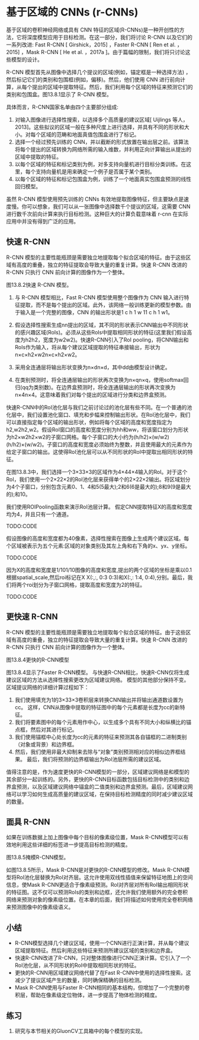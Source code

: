 

<!--
 * @version:
 * @Author:  StevenJokes https://github.com/StevenJokes
 * @Date: 2020-07-30 19:03:41
 * @LastEditors:  StevenJokes https://github.com/StevenJokes
 * @LastEditTime: 2020-07-30 19:14:32
 * @Description:MT
 * @TODO::
 * @Reference:http://preview.d2l.ai/d2l-en/master/chapter_computer-vision/rcnn.html
-->

# 基于区域的 CNNs (r-CNNs)

基于区域的卷积神经网络或具有 CNN 特征的区域(R-CNNs)是一种开创性的方法，它将深度模型应用于目标检测。在这一部分，我们将讨论 R-CNN 以及它们的一系列改进: Fast R-CNN [ Girshick，2015] ，Faster R-CNN [ Ren et al. ，2015] ，Mask R-CNN [ He et al. ，2017a ]。由于篇幅的限制，我们将只讨论这些模型的设计。

R-CNN 模型首先从图像中选择几个提议的区域(例如，锚定框是一种选择方法) ，然后标记它们的类别和包围框(例如，偏移)。然后，他们使用 CNN 进行前向计算，从每个提出的区域中提取特征。然后，我们利用每个区域的特征来预测它们的类别和包围盒。图13.8.1显示了 R-CNN 模型。

具体而言，R-CNN国家名单由四个主要部分组成:

1. 对输入图像进行选择性搜索，以选择多个高质量的建议区域[ Uijlings 等人，2013]。这些拟议的区域一般在多种尺度上进行选择，并具有不同的形状和大小。对每个区域的范畴和地面真值包围盒进行了标记。
1. 选择一个经过预先训练的 CNN，并以截断的形式放置在输出层之前。该算法将每个提出的区域转换为网络所需的输入维数，并利用正向计算输出从提出的区域中提取的特征。
1. 以每个区域的特征和标记类别为例，对多支持向量机进行目标分类训练。在这里，每个支持向量机是用来确定一个例子是否属于某个类别。
1. 以每个区域的特征和标记包围盒为例，训练了一个地面真实包围盒预测的线性回归模型。

虽然 R-CNN 模型使用预先训练的 CNNs 有效地提取图像特征，但主要缺点是速度慢。你可以想象，我们可以从一张图像中选择数千个提议的区域，这需要 CNN 进行数千次前向计算来执行目标检测。这种巨大的计算负载意味着 r-cnn 在实际应用中并没有得到广泛的应用。

## 快速 R-CNN

R-CNN 模型的主要性能瓶颈是需要独立地提取每个拟合区域的特征。由于这些区域有高度的重叠，独立的特征提取会导致大量的重复计算。快速 R-CNN 改进的 R-CNN 只执行 CNN 前向计算的图像作为一个整体。

图13.8.2快速 R-CNN 模型。

1. 与 R-CNN 模型相比，Fast R-CNN 模型使用整个图像作为 CNN 输入进行特征提取，而不是每个提出的区域。此外，该网络一般训练更新的模型参数。由于输入是一个完整的图像，CNN 的输出形状是1 c h 1 w 11 c h 1 w1。

1. 假设选择性搜索生成nn提出的区域，其不同的形状表示CNN输出中不同形状的感兴趣区域(RoIs)。必须从这些RoIs中提取相同形状的特征(这里我们假设高度为h2h2，宽度为w2w2)。快速R-CNN引入了RoI pooling，将CNN输出和RoIs作为输入，将从每个建议区域提取的特征串接输出，形状为n×c×h2×w2n×c×h2×w2。

1. 采用全连通层将输出形状变换为n×dn×d，其中dd由模型设计确定。

1. 在类别预测时，将全连通层输出的形状再次变换为n×qn×q，使用softmax回归(qq为类别数)。在边界盒预测时，将全连通层输出的形状再次变换为n×4n×4。这意味着我们对每个提出的区域进行分类和边界盒预测。

快速R-CNN中的RoI池化层与我们之前讨论过的池化层有些不同。在一个普通的池化层中，我们设置池化窗口、填充和步幅来控制输出形状。在RoI池化层中，我们可以直接指定每个区域的输出形状，例如将每个区域的高度和宽度指定为h2,w2h2,w2。假设RoI窗口的高度和宽度分别为hh和ww，将该窗口划分为形状为h2×w2h2×w2的子窗口网格。每个子窗口的大小约为(h/h2)×(w/w2)(h/h2)×(w/w2)。子窗口的高度和宽度必须始终为整数，并且使用最大的元素作为给定子窗口的输出。这使得RoI池化层可以从不同形状的RoI中提取出相同形状的特征。

在图13.8.3中，我们选择一个3×33×3的区域作为4×44×4输入的RoI。对于这个RoI，我们使用一个2×22×2的RoI池化层来获得单个的2×22×2输出。将区域划分为4个子窗口，分别包含元素0、1、4和5(5最大);2和6(6是最大的);8和9(9是最大的);和10。

我们使用ROIPooling函数来演示RoI池层计算。 假定CNN提取特征X的高度和宽度均为4，并且只有一个通道。

TODO:CODE

假设图像的高度和宽度都为40像素，选择性搜索在图像上生成两个建议区域。每个区域被表示为五个元素:区域的对象类别及其左上角和右下角的x、yx、y坐标。

TODO:CODE

因为X的高度和宽度是1/101/10图像的高度和宽度,提出的两个区域的坐标是乘以0.1根据spatial_scale,然后roi标记在X X(:,:, 0:3 0:3)和X(:,: 1:4, 0:4),分别。最后，我们将两个roi划分为子窗口网格，提取高度和宽度为2的特征。

TODO:CODE

## 更快速 R-CNN

R-CNN 模型的主要性能瓶颈是需要独立地提取每个拟合区域的特征。由于这些区域有高度的重叠，独立的特征提取会导致大量的重复计算。快速 R-CNN 改进的 R-CNN 只执行 CNN 前向计算的图像作为一个整体。

图13.8.4更快的R-CNN模型

图13.8.4显示了Faster R-CNN模型。 与快速R-CNN相比，快速R-CNN仅将生成建议区域的方法从选择性搜索更改为区域建议网络。 模型的其他部分保持不变。 区域提议网络的详细计算过程如下：

1. 我们使用填充为1的3×33×3卷积层来转换CNN输出并将输出通道数设置为cc。 这样，CNN从图像中提取的特征图中的每个元素都是长度为cc的新特征。
1. 我们将要素图中的每个元素用作中心，以生成多个具有不同大小和纵横比的锚点框，然后对其进行标记。
1. 我们使用锚框中心处长度为cc的元素的特征来预测其各自锚框的二进制类别（对象或背景）和边界框。
1. 然后，我们使用非最大抑制来去除与“对象”类别预测相对应的相似边界框结果。 最后，我们将预测的边界框输出为RoI池层所需的建议区域。

值得注意的是，作为速度更快的R-CNN模型的一部分，区域建议网络是和模型的其余部分一起训练的。另外，更快的R-CNN目标函数包括目标检测中的类别和边界盒预测，以及区域建议网络中锚盒的二值类别和边界盒预测。最后，区域建议网络可以学习如何生成高质量的建议区域，在保持目标检测精度的同时减少建议区域的数量。

## 面具 R-CNN

如果在训练数据上加上图像中每个目标的像素级位置，Mask R-CNN模型可以有效地利用这些详细的标签进一步提高目标检测的精度。

图13.8.5掩模R-CNN模型。

如图13.8.5所示，Mask R-CNN是对更快的R-CNN模型的修改。Mask R-CNN模型将RoI池化层替换为RoI对齐层。这允许使用双线性插值来保留特征地图上的空间信息，使Mask R-CNN更适合于像素级预测。RoI对齐层对所有RoI输出相同形状的特征图。这不仅可以预测RoIs的类别和边框，还允许我们使用额外的完全卷积网络来预测对象的像素级位置。在本章的后面，我们将描述如何使用完全卷积网络来预测图像中的像素级语义。

## 小结

* R-CNN模型选择几个建议区域，使用一个CNN进行正演计算，并从每个建议区域提取特征。然后利用这些特征来预测所建议区域的类别和边界盒。
* 快速R-CNN改进了R-CNN，只对整体图像进行CNN正演计算。它引入了一个RoI池化层，从不同形状的RoI中提取相同形状的特征。
* 更快的R-CNN用区域建议网络代替了在Fast R-CNN中使用的选择性搜索。这减少了提议区域产生的数量，同时确保精确的目标检测。
* Mask R-CNN使用与Faster R-CNN相同的基本结构，但增加了一个完整的卷积层，帮助在像素级定位物体，进一步提高了物体检测的精度。

## 练习

1. 研究与本节相关的GluonCV工具箱中的每个模型的实现。
